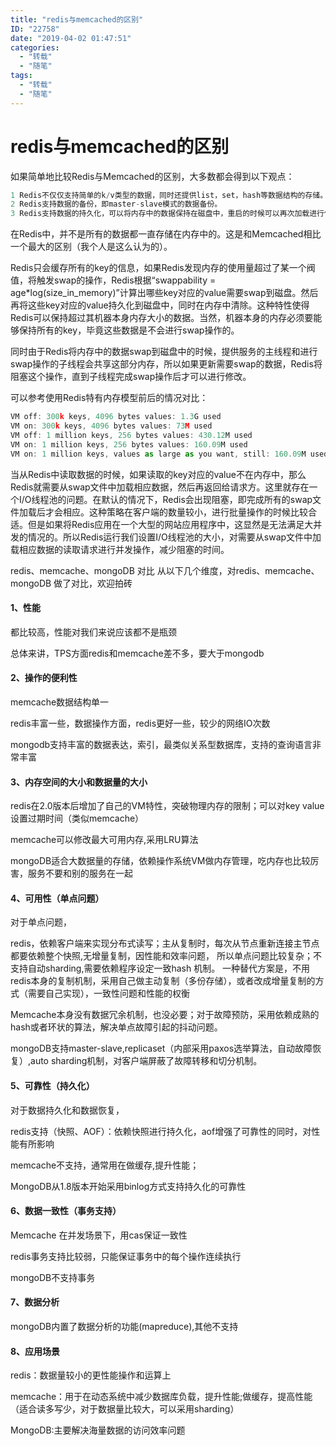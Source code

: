 ```yaml
---
title: "redis与memcached的区别"
ID: "22758"
date: "2019-04-02 01:47:51"
categories: 
  - "转载"
  - "随笔"
tags: 
  - "转载"
  - "随笔"
---
```


# redis与memcached的区别

如果简单地比较Redis与Memcached的区别，大多数都会得到以下观点：

``` js 
1 Redis不仅仅支持简单的k/v类型的数据，同时还提供list，set，hash等数据结构的存储。
2 Redis支持数据的备份，即master-slave模式的数据备份。
3 Redis支持数据的持久化，可以将内存中的数据保持在磁盘中，重启的时候可以再次加载进行使用。 
```

在Redis中，并不是所有的数据都一直存储在内存中的。这是和Memcached相比一个最大的区别（我个人是这么认为的）。

Redis只会缓存所有的key的信息，如果Redis发现内存的使用量超过了某一个阀值，将触发swap的操作，Redis根据“swappability = age\*log(size\_in\_memory)”计算出哪些key对应的value需要swap到磁盘。然后再将这些key对应的value持久化到磁盘中，同时在内存中清除。这种特性使得Redis可以保持超过其机器本身内存大小的数据。当然，机器本身的内存必须要能够保持所有的key，毕竟这些数据是不会进行swap操作的。

同时由于Redis将内存中的数据swap到磁盘中的时候，提供服务的主线程和进行swap操作的子线程会共享这部分内存，所以如果更新需要swap的数据，Redis将阻塞这个操作，直到子线程完成swap操作后才可以进行修改。

可以参考使用Redis特有内存模型前后的情况对比：

``` js 
VM off: 300k keys, 4096 bytes values: 1.3G used
VM on: 300k keys, 4096 bytes values: 73M used
VM off: 1 million keys, 256 bytes values: 430.12M used
VM on: 1 million keys, 256 bytes values: 160.09M used
VM on: 1 million keys, values as large as you want, still: 160.09M used 
```

当从Redis中读取数据的时候，如果读取的key对应的value不在内存中，那么Redis就需要从swap文件中加载相应数据，然后再返回给请求方。这里就存在一个I/O线程池的问题。在默认的情况下，Redis会出现阻塞，即完成所有的swap文件加载后才会相应。这种策略在客户端的数量较小，进行批量操作的时候比较合适。但是如果将Redis应用在一个大型的网站应用程序中，这显然是无法满足大并发的情况的。所以Redis运行我们设置I/O线程池的大小，对需要从swap文件中加载相应数据的读取请求进行并发操作，减少阻塞的时间。

redis、memcache、mongoDB 对比 从以下几个维度，对redis、memcache、mongoDB 做了对比，欢迎拍砖

#### 1、性能

都比较高，性能对我们来说应该都不是瓶颈

总体来讲，TPS方面redis和memcache差不多，要大于mongodb

#### 2、操作的便利性

memcache数据结构单一

redis丰富一些，数据操作方面，redis更好一些，较少的网络IO次数

mongodb支持丰富的数据表达，索引，最类似关系型数据库，支持的查询语言非常丰富

#### 3、内存空间的大小和数据量的大小

redis在2.0版本后增加了自己的VM特性，突破物理内存的限制；可以对key value设置过期时间（类似memcache）

memcache可以修改最大可用内存,采用LRU算法

mongoDB适合大数据量的存储，依赖操作系统VM做内存管理，吃内存也比较厉害，服务不要和别的服务在一起

#### 4、可用性（单点问题）

对于单点问题，

redis，依赖客户端来实现分布式读写；主从复制时，每次从节点重新连接主节点都要依赖整个快照,无增量复制，因性能和效率问题， 所以单点问题比较复杂；不支持自动sharding,需要依赖程序设定一致hash 机制。 一种替代方案是，不用redis本身的复制机制，采用自己做主动复制（多份存储），或者改成增量复制的方式（需要自己实现），一致性问题和性能的权衡

Memcache本身没有数据冗余机制，也没必要；对于故障预防，采用依赖成熟的hash或者环状的算法，解决单点故障引起的抖动问题。

mongoDB支持master-slave,replicaset（内部采用paxos选举算法，自动故障恢复）,auto sharding机制，对客户端屏蔽了故障转移和切分机制。

#### 5、可靠性（持久化）

对于数据持久化和数据恢复，

redis支持（快照、AOF）：依赖快照进行持久化，aof增强了可靠性的同时，对性能有所影响

memcache不支持，通常用在做缓存,提升性能；

MongoDB从1.8版本开始采用binlog方式支持持久化的可靠性

#### 6、数据一致性（事务支持）

Memcache 在并发场景下，用cas保证一致性

redis事务支持比较弱，只能保证事务中的每个操作连续执行

mongoDB不支持事务

#### 7、数据分析

mongoDB内置了数据分析的功能(mapreduce),其他不支持

#### 8、应用场景

redis：数据量较小的更性能操作和运算上

memcache：用于在动态系统中减少数据库负载，提升性能;做缓存，提高性能（适合读多写少，对于数据量比较大，可以采用sharding）

MongoDB:主要解决海量数据的访问效率问题

